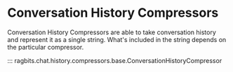 # Conversation History Compressors

Conversation History Compressors are able to take conversation history and represent it as a single string. What's included in the string depends on the particular compressor.

::: ragbits.chat.history.compressors.base.ConversationHistoryCompressor
